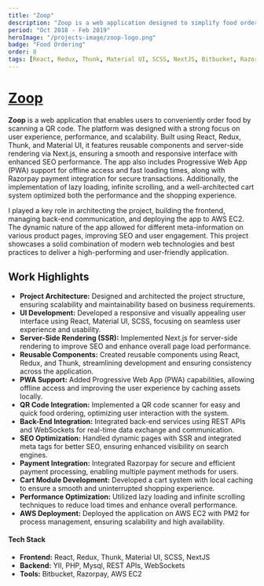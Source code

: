 ```yaml
---
title: "Zoop"
description: "Zoop is a web application designed to simplify food ordering by scanning a QR code. As a freelance developer, I architected the entire project and built the frontend using React, Redux, and Material UI, with a focus on reusable components and server-side rendering (SSR) for better SEO. The app supports Progressive Web App (PWA) features, enabling offline functionality, and includes features like a QR code scanner, local caching, and Razorpay integration for seamless payments. The app was deployed on AWS for scalability and performance optimization."
period: "Oct 2018 - Feb 2019"
heroImage: "/projects-image/zoop-logo.png"
badge: "Food Ordering"
order: 8
tags: [React, Redux, Thunk, Material UI, SCSS, NextJS, Bitbucket, Razorpay, AWS, Git, Trello]
---
```


# [Zoop](http://zoopapp.com/)
**Zoop** is a web application that enables users to conveniently order food by scanning a QR code. The platform was designed with a strong focus on user experience, performance, and scalability. Built using React, Redux, Thunk, and Material UI, it features reusable components and server-side rendering via Next.js, ensuring a smooth and responsive interface with enhanced SEO performance. The app also includes Progressive Web App (PWA) support for offline access and fast loading times, along with Razorpay payment integration for secure transactions. Additionally, the implementation of lazy loading, infinite scrolling, and a well-architected cart system optimized both the performance and the shopping experience.

I played a key role in architecting the project, building the frontend, managing back-end communication, and deploying the app to AWS EC2. The dynamic nature of the app allowed for different meta-information on various product pages, improving SEO and user engagement. This project showcases a solid combination of modern web technologies and best practices to deliver a high-performing and user-friendly application.

## Work Highlights
- **Project Architecture:** Designed and architected the project structure, ensuring scalability and maintainability based on business requirements.
- **UI Development:** Developed a responsive and visually appealing user interface using React, Material UI, SCSS, focusing on seamless user experience and usability.
- **Server-Side Rendering (SSR):** Implemented Next.js for server-side rendering to improve SEO and enhance overall page load performance.
- **Reusable Components:** Created reusable components using React, Redux, and Thunk, streamlining development and ensuring consistency across the application.
- **PWA Support:** Added Progressive Web App (PWA) capabilities, allowing offline access and improving the user experience by caching assets locally.
- **QR Code Integration:** Implemented a QR code scanner for easy and quick food ordering, optimizing user interaction with the system.
- **Back-End Integration:** Integrated back-end services using REST APIs and WebSockets for real-time data exchange and communication.
- **SEO Optimization:** Handled dynamic pages with SSR and integrated meta tags for better SEO, ensuring enhanced visibility on search engines.
- **Payment Integration:** Integrated Razorpay for secure and efficient payment processing, enabling multiple payment methods for users.
- **Cart Module Development:** Developed a cart system with local caching to ensure a smooth and uninterrupted shopping experience.
- **Performance Optimization:** Utilized lazy loading and infinite scrolling techniques to reduce load times and enhance overall performance.
- **AWS Deployment:** Deployed the application on AWS EC2 with PM2 for process management, ensuring scalability and high availability.

#### Tech Stack
- **Frontend:** React, Redux, Thunk, Material UI, SCSS, NextJS
- **Backend:** YII, PHP, Mysql, REST APIs, WebSockets
- **Tools:** Bitbucket, Razorpay, AWS EC2
